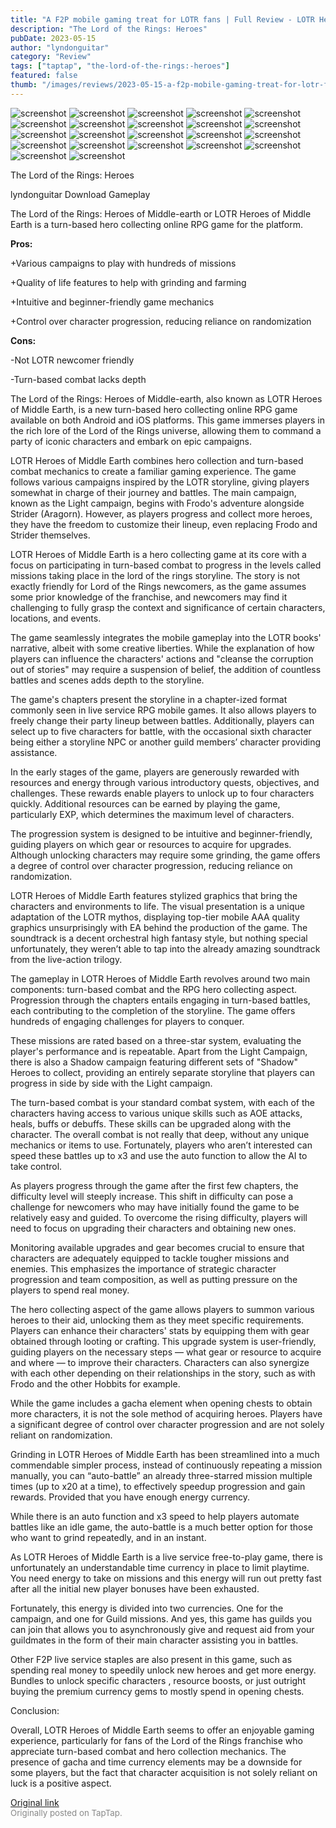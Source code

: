 ```yaml
---
title: "A F2P mobile gaming treat for LOTR fans | Full Review - LOTR Heroes of Middle Earth"
description: "The Lord of the Rings: Heroes"
pubDate: 2023-05-15
author: "lyndonguitar"
category: "Review"
tags: ["taptap", "the-lord-of-the-rings:-heroes"]
featured: false
thumb: "/images/reviews/2023-05-15-a-f2p-mobile-gaming-treat-for-lotr-fans--full-review---lotr-heroes-of-middle-earth-0.avif"
---
```


<div class="gallery">
  <img src="/images/reviews/2023-05-15-a-f2p-mobile-gaming-treat-for-lotr-fans--full-review---lotr-heroes-of-middle-earth-0.avif" alt="screenshot" />
  <img src="/images/reviews/2023-05-15-a-f2p-mobile-gaming-treat-for-lotr-fans--full-review---lotr-heroes-of-middle-earth-1.avif" alt="screenshot" />
  <img src="/images/reviews/2023-05-15-a-f2p-mobile-gaming-treat-for-lotr-fans--full-review---lotr-heroes-of-middle-earth-2.avif" alt="screenshot" />
  <img src="/images/reviews/2023-05-15-a-f2p-mobile-gaming-treat-for-lotr-fans--full-review---lotr-heroes-of-middle-earth-3.avif" alt="screenshot" />
  <img src="/images/reviews/2023-05-15-a-f2p-mobile-gaming-treat-for-lotr-fans--full-review---lotr-heroes-of-middle-earth-4.avif" alt="screenshot" />
  <img src="/images/reviews/2023-05-15-a-f2p-mobile-gaming-treat-for-lotr-fans--full-review---lotr-heroes-of-middle-earth-5.avif" alt="screenshot" />
  <img src="/images/reviews/2023-05-15-a-f2p-mobile-gaming-treat-for-lotr-fans--full-review---lotr-heroes-of-middle-earth-6.avif" alt="screenshot" />
  <img src="/images/reviews/2023-05-15-a-f2p-mobile-gaming-treat-for-lotr-fans--full-review---lotr-heroes-of-middle-earth-7.avif" alt="screenshot" />
  <img src="/images/reviews/2023-05-15-a-f2p-mobile-gaming-treat-for-lotr-fans--full-review---lotr-heroes-of-middle-earth-8.avif" alt="screenshot" />
  <img src="/images/reviews/2023-05-15-a-f2p-mobile-gaming-treat-for-lotr-fans--full-review---lotr-heroes-of-middle-earth-9.avif" alt="screenshot" />
  <img src="/images/reviews/2023-05-15-a-f2p-mobile-gaming-treat-for-lotr-fans--full-review---lotr-heroes-of-middle-earth-10.avif" alt="screenshot" />
  <img src="/images/reviews/2023-05-15-a-f2p-mobile-gaming-treat-for-lotr-fans--full-review---lotr-heroes-of-middle-earth-11.avif" alt="screenshot" />
  <img src="/images/reviews/2023-05-15-a-f2p-mobile-gaming-treat-for-lotr-fans--full-review---lotr-heroes-of-middle-earth-12.avif" alt="screenshot" />
  <img src="/images/reviews/2023-05-15-a-f2p-mobile-gaming-treat-for-lotr-fans--full-review---lotr-heroes-of-middle-earth-13.avif" alt="screenshot" />
  <img src="/images/reviews/2023-05-15-a-f2p-mobile-gaming-treat-for-lotr-fans--full-review---lotr-heroes-of-middle-earth-14.avif" alt="screenshot" />
  <img src="/images/reviews/2023-05-15-a-f2p-mobile-gaming-treat-for-lotr-fans--full-review---lotr-heroes-of-middle-earth-15.avif" alt="screenshot" />
  <img src="/images/reviews/2023-05-15-a-f2p-mobile-gaming-treat-for-lotr-fans--full-review---lotr-heroes-of-middle-earth-16.avif" alt="screenshot" />
  <img src="/images/reviews/2023-05-15-a-f2p-mobile-gaming-treat-for-lotr-fans--full-review---lotr-heroes-of-middle-earth-17.avif" alt="screenshot" />
  <img src="/images/reviews/2023-05-15-a-f2p-mobile-gaming-treat-for-lotr-fans--full-review---lotr-heroes-of-middle-earth-18.avif" alt="screenshot" />
  <img src="/images/reviews/2023-05-15-a-f2p-mobile-gaming-treat-for-lotr-fans--full-review---lotr-heroes-of-middle-earth-19.avif" alt="screenshot" />
  <img src="/images/reviews/2023-05-15-a-f2p-mobile-gaming-treat-for-lotr-fans--full-review---lotr-heroes-of-middle-earth-20.avif" alt="screenshot" />
  <img src="/images/reviews/2023-05-15-a-f2p-mobile-gaming-treat-for-lotr-fans--full-review---lotr-heroes-of-middle-earth-21.avif" alt="screenshot" />
</div>

The Lord of the Rings: Heroes

lyndonguitar
Download
Gameplay

The Lord of the Rings: Heroes of Middle-earth or LOTR Heroes of Middle Earth is a turn-based hero collecting online RPG game for the platform.


**Pros:**


+Various campaigns to play with hundreds of missions

+Quality of life features to help with grinding and farming

+Intuitive and beginner-friendly game mechanics

+Control over character progression, reducing reliance on randomization


**Cons:**


-Not LOTR newcomer friendly

-Turn-based combat lacks depth

The Lord of the Rings: Heroes of Middle-earth, also known as LOTR Heroes of Middle Earth, is a new turn-based hero collecting online RPG game available on both Android and iOS platforms. This game immerses players in the rich lore of the Lord of the Rings universe, allowing them to command a party of iconic characters and embark on epic campaigns.

LOTR Heroes of Middle Earth combines hero collection and turn-based combat mechanics to create a familiar gaming experience. The game follows various campaigns inspired by the LOTR storyline, giving players somewhat in charge of their journey and battles. The main campaign, known as the Light campaign, begins with Frodo's adventure alongside Strider (Aragorn). However, as players progress and collect more heroes, they have the freedom to customize their lineup, even replacing Frodo and Strider themselves.

LOTR Heroes of Middle Earth is a hero collecting game at its core with a focus on participating in turn-based combat to progress in the levels called missions taking place in the lord of the rings storyline. The story is not exactly friendly for Lord of the Rings newcomers, as the game assumes some prior knowledge of the franchise, and newcomers may find it challenging to fully grasp the context and significance of certain characters, locations, and events.

The game seamlessly integrates the mobile gameplay into the LOTR books' narrative, albeit with some creative liberties. While the explanation of how players can influence the characters' actions and "cleanse the corruption out of stories" may require a suspension of belief, the addition of countless battles and scenes adds depth to the storyline.

The game's chapters present the storyline in a chapter-ized format commonly seen in live service RPG mobile games. It also allows players to freely change their party lineup between battles. Additionally, players can select up to five characters for battle, with the occasional sixth character being either a storyline NPC or another guild members’ character providing assistance.

In the early stages of the game, players are generously rewarded with resources and energy through various introductory quests, objectives, and challenges. These rewards enable players to unlock up to four characters quickly. Additional resources can be earned by playing the game, particularly EXP, which determines the maximum level of characters.

The progression system is designed to be intuitive and beginner-friendly, guiding players on which gear or resources to acquire for upgrades. Although unlocking characters may require some grinding, the game offers a degree of control over character progression, reducing reliance on randomization.

LOTR Heroes of Middle Earth features stylized graphics that bring the characters and environments to life. The visual presentation is a unique adaptation of the LOTR mythos, displaying top-tier mobile AAA quality graphics unsurprisingly with EA behind the production of the game. The soundtrack is a decent orchestral high fantasy style, but nothing special unfortunately, they weren’t able to tap into the already amazing soundtrack from the live-action trilogy.

The gameplay in LOTR Heroes of Middle Earth revolves around two main components: turn-based combat and the RPG hero collecting aspect. Progression through the chapters entails engaging in turn-based battles, each contributing to the completion of the storyline. The game offers hundreds of engaging challenges for players to conquer.

These missions are rated based on a three-star system, evaluating the player's performance and is repeatable. Apart from the Light Campaign, there is also a Shadow campaign featuring different sets of "Shadow" Heroes to collect, providing an entirely separate storyline that players can progress in side by side with the Light campaign.

The turn-based combat is your standard combat system, with each of the characters having access to various unique skills such as AOE attacks, heals, buffs or debuffs. These skills can be upgraded along with the character. The overall combat is not really that deep, without any unique mechanics or items to use. Fortunately, players who aren’t interested can speed these battles up to x3 and use the auto function to allow the AI to take control.

As players progress through the game after the first few chapters, the difficulty level will steeply increase. This shift in difficulty can pose a challenge for newcomers who may have initially found the game to be relatively easy and guided. To overcome the rising difficulty, players will need to focus on upgrading their characters and obtaining new ones.

Monitoring available upgrades and gear becomes crucial to ensure that characters are adequately equipped to tackle tougher missions and enemies. This emphasizes the importance of strategic character progression and team composition, as well as putting pressure on the players to spend real money.

The hero collecting aspect of the game allows players to summon various heroes to their aid, unlocking them as they meet specific requirements. Players can enhance their characters' stats by equipping them with gear obtained through looting or crafting. This upgrade system is user-friendly, guiding players on the necessary steps — what gear or resource to acquire and where — to improve their characters. Characters can also synergize with each other depending on their relationships in the story, such as with Frodo and the other Hobbits for example.

While the game includes a gacha element when opening chests to obtain more characters, it is not the sole method of acquiring heroes. Players have a significant degree of control over character progression and are not solely reliant on randomization.

Grinding in LOTR Heroes of Middle Earth has been streamlined into a much commendable simpler process, instead of continuously repeating a mission manually, you can “auto-battle” an already three-starred mission multiple times (up to x20 at a time), to effectively speedup progression and gain rewards. Provided that you have enough energy currency.

While there is an auto function and x3 speed to help players automate battles like an idle game, the auto-battle is a much better option for those who want to grind repeatedly, and in an instant.

As LOTR Heroes of Middle Earth is a live service free-to-play game, there is unfortunately an understandable time currency in place to limit playtime. You need energy to take on missions and this energy will run out pretty fast after all the initial new player bonuses have been exhausted.

Fortunately, this energy is divided into two currencies. One for the campaign, and one for Guild missions. And yes, this game has guilds you can join that allows you to asynchronously give and request aid from your guildmates in the form of their main character assisting you in battles.

Other F2P live service staples are also present in this game, such as spending real money to speedily unlock new heroes and get more energy. Bundles to unlock specific characters , resource boosts, or just outright buying the premium currency gems to mostly spend in opening chests.

Conclusion:

Overall, LOTR Heroes of Middle Earth seems to offer an enjoyable gaming experience, particularly for fans of the Lord of the Rings franchise who appreciate turn-based combat and hero collection mechanics. The presence of gacha and time currency elements may be a downside for some players, but the fact that character acquisition is not solely reliant on luck is a positive aspect.

[Original link](https://www.taptap.io/post/5445266)<br><span style="font-size: 0.95em; color: #888;">Originally posted on TapTap.</span>
